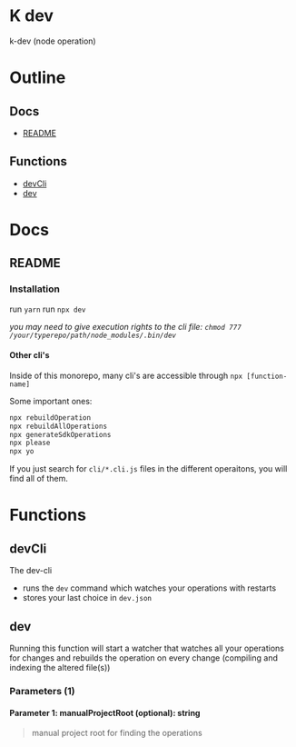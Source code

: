 # K dev

k-dev (node operation)



# Outline

## Docs

- [README](#README)

## Functions

- [devCli](#devCli)
- [dev](#dev)



# Docs

## README

### Installation

run `yarn`
run `npx dev`

_you may need to give execution rights to the cli file: `chmod 777 /your/typerepo/path/node_modules/.bin/dev`_


#### Other cli's

Inside of this monorepo, many cli's are accessible through `npx [function-name]`

Some important ones:

```bash
npx rebuildOperation
npx rebuildAllOperations
npx generateSdkOperations
npx please
npx yo
```

If you just search for `cli/*.cli.js` files in the different operaitons, you will find all of them.


# Functions

## devCli

The dev-cli
- runs the `dev` command which watches your operations with restarts
- stores your last choice in `dev.json`




## dev

Running this function will start a watcher that watches all your operations for changes and rebuilds the operation on every change (compiling and indexing the altered file(s))




### Parameters (1)

#### Parameter 1: manualProjectRoot (optional): string

> manual project root for finding the operations



